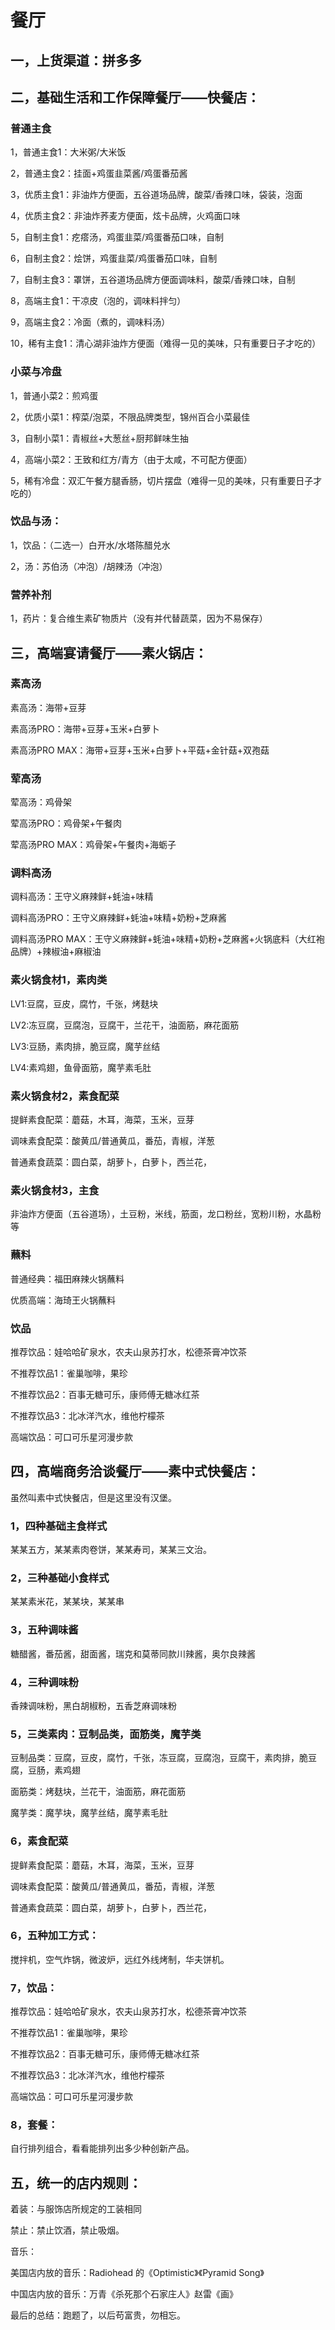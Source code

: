 # 餐厅

## 一，上货渠道：拼多多

## 二，基础生活和工作保障餐厅——快餐店：

### 普通主食

1，普通主食1：大米粥/大米饭

2，普通主食2：挂面+鸡蛋韭菜酱/鸡蛋番茄酱

3，优质主食1：非油炸方便面，五谷道场品牌，酸菜/香辣口味，袋装，泡面

4，优质主食2：非油炸荞麦方便面，炫卡品牌，火鸡面口味

5，自制主食1：疙瘩汤，鸡蛋韭菜/鸡蛋番茄口味，自制

6，自制主食2：烩饼，鸡蛋韭菜/鸡蛋番茄口味，自制

7，自制主食3：罩饼，五谷道场品牌方便面调味料，酸菜/香辣口味，自制

8，高端主食1：干凉皮（泡的，调味料拌匀）

9，高端主食2：冷面（煮的，调味料汤）

10，稀有主食1：清心湖非油炸方便面（难得一见的美味，只有重要日子才吃的）

### 小菜与冷盘

1，普通小菜2：煎鸡蛋

2，优质小菜1：榨菜/泡菜，不限品牌类型，锦州百合小菜最佳

3，自制小菜1：青椒丝+大葱丝+厨邦鲜味生抽

4，高端小菜2：王致和红方/青方（由于太咸，不可配方便面）

5，稀有冷盘：双汇午餐方腿香肠，切片摆盘（难得一见的美味，只有重要日子才吃的）

### 饮品与汤：

1，饮品：（二选一）白开水/水塔陈醋兑水

2，汤：苏伯汤（冲泡）/胡辣汤（冲泡）

### 营养补剂

1，药片：复合维生素矿物质片（没有并代替蔬菜，因为不易保存）

## 三，高端宴请餐厅——素火锅店：

### 素高汤

素高汤：海带+豆芽

素高汤PRO：海带+豆芽+玉米+白萝卜

素高汤PRO MAX：海带+豆芽+玉米+白萝卜+平菇+金针菇+双孢菇

### 荤高汤

荤高汤：鸡骨架

荤高汤PRO：鸡骨架+午餐肉

荤高汤PRO MAX：鸡骨架+午餐肉+海蛎子

### 调料高汤

调料高汤：王守义麻辣鲜+蚝油+味精

调料高汤PRO：王守义麻辣鲜+蚝油+味精+奶粉+芝麻酱

调料高汤PRO MAX：王守义麻辣鲜+蚝油+味精+奶粉+芝麻酱+火锅底料（大红袍品牌）+辣椒油+麻椒油

### 素火锅食材1，素肉类

LV1:豆腐，豆皮，腐竹，千张，烤麸块

LV2:冻豆腐，豆腐泡，豆腐干，兰花干，油面筋，麻花面筋

LV3:豆肠，素肉排，脆豆腐，魔芋丝结

LV4:素鸡翅，鱼骨面筋，魔芋素毛肚

### 素火锅食材2，素食配菜

提鲜素食配菜：蘑菇，木耳，海菜，玉米，豆芽

调味素食配菜：酸黄瓜/普通黄瓜，番茄，青椒，洋葱

普通素食蔬菜：圆白菜，胡萝卜，白萝卜，西兰花，

### 素火锅食材3，主食

非油炸方便面（五谷道场），土豆粉，米线，筋面，龙口粉丝，宽粉川粉，水晶粉等

### 蘸料

普通经典：福田麻辣火锅蘸料

优质高端：海琦王火锅蘸料

### 饮品

推荐饮品：娃哈哈矿泉水，农夫山泉苏打水，松德茶膏冲饮茶

不推荐饮品1：雀巢咖啡，果珍

不推荐饮品2：百事无糖可乐，康师傅无糖冰红茶

不推荐饮品3：北冰洋汽水，维他柠檬茶

高端饮品：可口可乐星河漫步款

## 四，高端商务洽谈餐厅——素中式快餐店：

虽然叫素中式快餐店，但是这里没有汉堡。

### 1，四种基础主食样式

某某五方，某某素肉卷饼，某某寿司，某某三文治。

### 2，三种基础小食样式

某某素米花，某某块，某某串

### 3，五种调味酱

糖醋酱，番茄酱，甜面酱，瑞克和莫蒂同款川辣酱，奥尔良辣酱

### 4，三种调味粉

香辣调味粉，黑白胡椒粉，五香芝麻调味粉

### 5，三类素肉：豆制品类，面筋类，魔芋类

豆制品类：豆腐，豆皮，腐竹，千张，冻豆腐，豆腐泡，豆腐干，素肉排，脆豆腐，豆肠，素鸡翅

面筋类：烤麸块，兰花干，油面筋，麻花面筋

魔芋类：魔芋块，魔芋丝结，魔芋素毛肚

### 6，素食配菜

提鲜素食配菜：蘑菇，木耳，海菜，玉米，豆芽

调味素食配菜：酸黄瓜/普通黄瓜，番茄，青椒，洋葱

普通素食蔬菜：圆白菜，胡萝卜，白萝卜，西兰花，

### 6，五种加工方式：

搅拌机，空气炸锅，微波炉，远红外线烤制，华夫饼机。

### 7，饮品：

推荐饮品：娃哈哈矿泉水，农夫山泉苏打水，松德茶膏冲饮茶

不推荐饮品1：雀巢咖啡，果珍

不推荐饮品2：百事无糖可乐，康师傅无糖冰红茶

不推荐饮品3：北冰洋汽水，维他柠檬茶

高端饮品：可口可乐星河漫步款

### 8，套餐：

自行排列组合，看看能排列出多少种创新产品。

## 五，统一的店内规则：

着装：与服饰店所规定的工装相同

禁止：禁止饮酒，禁止吸烟。

音乐：

美国店内放的音乐：Radiohead 的《Optimistic》《Pyramid Song》

中国店内放的音乐：万青《杀死那个石家庄人》赵雷《画》

最后的总结：跑题了，以后苟富贵，勿相忘。
